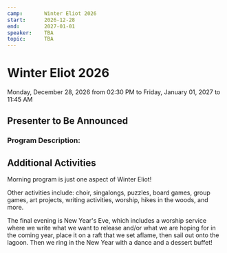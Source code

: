 ```yaml
---
camp:       Winter Eliot 2026
start:      2026-12-28
end:        2027-01-01
speaker:    TBA
topic:      TBA
---
```


# Winter Eliot 2026

Monday, December 28, 2026 from 02:30 PM to Friday, January 01, 2027 to 11:45 AM

## Presenter to Be Announced

### Program Description:


## Additional Activities

Morning program is just one aspect of Winter Eliot!

Other activities include: choir, singalongs, puzzles, board games, group games, art projects, writing activities, worship, hikes in the woods, and more.

The final evening is New Year's Eve, which includes a worship service where we write what we want to release and/or what we are hoping for in the coming year, place it on a raft that we set aflame, then sail out onto the lagoon. Then we ring in the New Year with a dance and a dessert buffet!